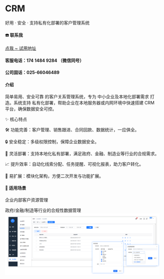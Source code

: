 # CRM
好用 · 安全 · 支持私有化部署的客户管理系统

####  :phone: 联系我
[点我 ~ 试用地址](http://vip.xty123.xn)
####  客服电话：174 1484 9284 （微信同号）
####  公司固话：025-66046489

#### 介绍
简单易用、安全可靠 的客户关系管理系统，专为 中小企业及本地化部署需求 打造。系统支持 私有化部署，帮助企业在本地服务器或内网环境中快速搭建 CRM 平台，确保数据安全可控。

✨ 核心特点

🛠 功能完善：客户管理、销售跟进、合同回款、数据统计，一应俱全。

🔒 安全稳定：多级权限控制，保障企业数据安全。

🏢 灵活部署：支持本地化私有部署，满足政府、金融、制造业等行业的合规需求。

📈 提升效率：自动化线索分配、任务提醒、可视化报表，助力客户转化。

🎯 易扩展：模块化架构，方便二次开发与功能扩展。


#### 🚀 适用场景

企业内部客户资源管理

政府/金融/制造等行业的合规性数据管理
[![img](https://github.com/qiaozan/xiaotaiyang-CRM/blob/main/PC-auth.png?raw=true)](https://www.xty123.cn)



